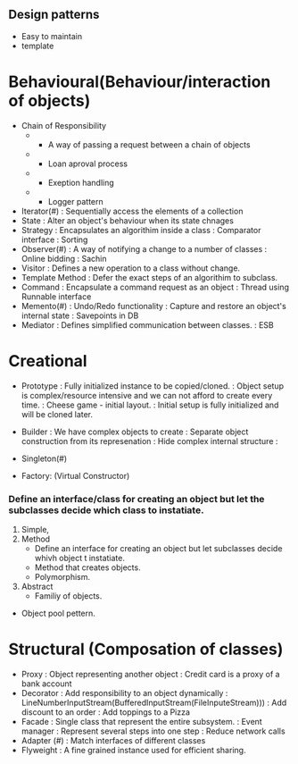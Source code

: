 ## Design patterns
* Easy to maintain
* template 


# Behavioural(Behaviour/interaction of objects)
* Chain of Responsibility
     - * A way of passing a request between a chain of objects
     - * Loan aproval process 
     - * Exeption handling 
     - * Logger pattern 
* Iterator(#) 
     : Sequentially access the elements of a collection
* State
     : Alter an object's behaviour when its state chnages 
* Strategy
     : Encapsulates an algorithim inside a class 
	 : Comparator interface 
	 : Sorting 
* Observer(#) 
     : A way of notifying a change to a number of classes 
	 : Online bidding 
	 : Sachin 
* Visitor 
     : Defines a new operation to a class without change. 
* Template Method 
     : Defer the exact steps of an algorithim to  subclass.
* Command 
     : Encapsulate a command request as an object 
	 : Thread using Runnable interface 
* Memento(#) 
     : Undo/Redo functionality 
	 : Capture and restore an object's internal state 
	 : Savepoints in DB
* Mediator
     : Defines simplified communication between classes. 
	 : ESB 
# Creational 
* Prototype
     : Fully initialized instance to be copied/cloned.
     : Object setup is complex/resource intensive and we can not afford to create every time.
	 : Cheese game - initial layout.
	 : Initial setup is fully initialized and will be cloned later. 
	 
* Builder
     : We have complex objects to create
     : Separate object construction from its represenation
     : Hide complex internal structure 
	 : 
		
* Singleton(#) 
      
* Factory: (Virtual Constructor)
 ### Define an interface/class for creating an object but let the subclasses decide which class to instatiate.
 1. Simple,
 2. Method
     * Define an interface for creating an object but let subclasses decide whivh object t instatiate. 
     * Method that creates objects.
     * Polymorphism.
 3. Abstract 
     * Familiy of objects.
 
* Object pool pettern.

# Structural (Composation of classes)
* Proxy
     : Object representing another object 
     : Credit card is a proxy of a bank account
* Decorator
      : Add responsibility to an object dynamically 
      : LineNumberInputStream(BufferedInputStream(FileInputeStream)))
	  : Add discount to an order
	  : Add toppings to a Pizza
* Facade
    : Single class that represent the entire subsystem.
    : Event manager 
	: Represent several steps into one step 
	: Reduce network calls
* Adapter (#) 
      : Match interfaces of different classes 
* Flyweight
      : A fine grained instance used for efficient sharing.
